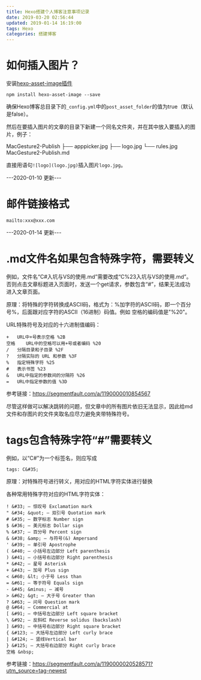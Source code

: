 ```yaml
---
title: Hexo搭建个人博客注意事项记录
date: 2019-03-20 02:56:44
updated: 2019-01-14 16:19:00
tags: Hexo
categories: 搭建博客
---
```


# 如何插入图片？

安装[hexo-asset-image插件](https://github.com/dangxuandev/hexo-asset-image)

```
npm install hexo-asset-image --save
```

确保Hexo博客总目录下的`_config.yml`中的`post_asset_folder`的值为true（默认是false）。

然后在要插入图片的文章的目录下新建一个同名文件夹，并在其中放入要插入的图片，例子：

MacGesture2-Publish
├── apppicker.jpg
├── logo.jpg
└── rules.jpg
MacGesture2-Publish.md

直接用语句`![logo](logo.jpg)`插入图片`logo.jpg`。

---2020-01-10 更新---

# 邮件链接格式

```
mailto:xxx@xxx.com
```

---2020-01-14 更新---

# .md文件名如果包含特殊字符，需要转义

例如，文件名“C#入坑与VS的使用.md”需要改成“C%23入坑与VS的使用.md”。否则点击文章标题进入页面时，发送一个get请求，参数包含“#”，结果无法成功进入文章页面。

原理：将特殊的字符转换成ASCII码，格式为：%加字符的ASCII码，即一个百分号%，后面跟对应字符的ASCII（16进制）码值。例如 空格的编码值是"%20"。

URL特殊符号及对应的十六进制值编码：

```
+   URL中+号表示空格 %2B   
空格    URL中的空格可以用+号或者编码 %20   
/   分隔目录和子目录 %2F    
?   分隔实际的 URL 和参数 %3F    
%   指定特殊字符 %25    
#   表示书签 %23    
&   URL中指定的参数间的分隔符 %26    
=   URL中指定参数的值 %3D
```
参考链接：https://segmentfault.com/a/1190000010854567

尽管这样做可以解决跳转的问题，但文章中的所有图片依旧无法显示，因此给md文件和存图片的文件夹取名应尽力避免夹带特殊符号。

# tags包含特殊字符“#”需要转义

例如，以“C#”为一个标签名，则应写成
```
tags: C&#35;
```

原理：对特殊符号进行转义，用对应的HTML字符实体进行替换

各种常用特殊字符对应的HTML字符实体：

```
! &#33; — 惊叹号 Exclamation mark
" &#34; &quot; — 双引号 Quotation mark
# &#35; — 数字标志 Number sign
$ &#36; — 美元标志 Dollar sign
% &#37; — 百分号 Percent sign
& &#38; &amp; — 与符号(&) Ampersand
' &#39; — 单引号 Apostrophe
( &#40; — 小括号左边部分 Left parenthesis
) &#41; — 小括号右边部分 Right parenthesis
* &#42; — 星号 Asterisk
+ &#43; — 加号 Plus sign
< &#60; &lt; 小于号 Less than
= &#61; — 等于符号 Equals sign
- &#45; &minus; — 减号
> &#62; &gt; — 大于号 Greater than
? &#63; — 问号 Question mark
@ &#64; — Commercial at
[ &#91; — 中括号左边部分 Left square bracket
\ &#92; — 反斜杠 Reverse solidus (backslash)
] &#93; — 中括号右边部分 Right square bracket
{ &#123; — 大括号左边部分 Left curly brace
| &#124; — 竖线Vertical bar
} &#125; — 大括号右边部分 Right curly brace
空格 &nbsp;
```

参考链接：https://segmentfault.com/a/1190000020528571?utm_source=tag-newest